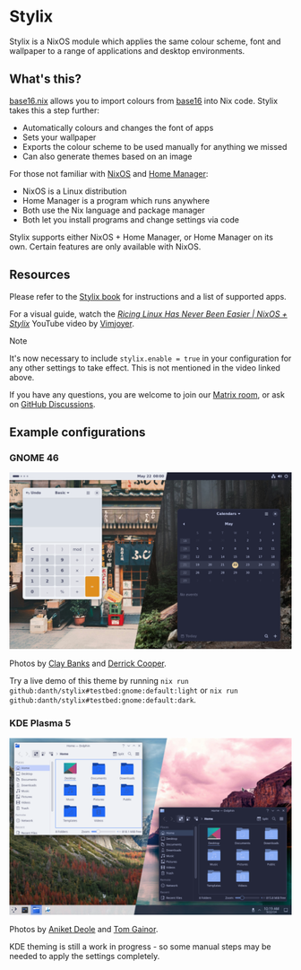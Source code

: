 # Stylix

Stylix is a NixOS module which applies the same colour scheme, font and
wallpaper to a range of applications and desktop environments.

## What's this?

[base16.nix](https://github.com/SenchoPens/base16.nix#readme) allows you to
import colours from [base16](https://github.com/chriskempson/base16#readme)
into Nix code. Stylix takes this a step further:

- Automatically colours and changes the font of apps
- Sets your wallpaper
- Exports the colour scheme to be used manually for anything we missed
- Can also generate themes based on an image

For those not familiar with [NixOS](https://nixos.org/) and
[Home Manager](https://github.com/nix-community/home-manager#readme):

- NixOS is a Linux distribution
- Home Manager is a program which runs anywhere
- Both use the Nix language and package manager
- Both let you install programs and change settings via code

Stylix supports either NixOS + Home Manager, or Home Manager on its own.
Certain features are only available with NixOS.

## Resources

Please refer to the [Stylix book](https://danth.github.io/stylix/)
for instructions and a list of supported apps.

For a visual guide, watch the [*Ricing Linux Has Never Been Easier | NixOS +
Stylix*](https://youtu.be/ljHkWgBaQWU) YouTube video by
[Vimjoyer](https://www.youtube.com/@vimjoyer).

> [!NOTE]
>
> It's now necessary to include `stylix.enable = true` in your configuration
> for any other settings to take effect. This is not mentioned in the video
> linked above.

If you have any questions, you are welcome to
join our [Matrix room](https://matrix.to/#/#stylix:danth.me),
or ask on [GitHub Discussions](https://github.com/danth/stylix/discussions).

## Example configurations

### GNOME 46

![GNOME 46](./gnome.png)

Photos by [Clay Banks](https://unsplash.com/photos/three-bicycles-parked-in-front-of-building-hwLAI5lRhdM)
and [Derrick Cooper](https://unsplash.com/photos/brown-road-in-forest-during-daytime-L505cPnmIds).

Try a live demo of this theme by running
`nix run github:danth/stylix#testbed:gnome:default:light` or
`nix run github:danth/stylix#testbed:gnome:default:dark`.

### KDE Plasma 5

![KDE Plasma 5](./kde.png)

Photos by [Aniket Deole](https://unsplash.com/photos/mountain-surrounded-by-trees-under-cloudy-sky-T-tOgjWZ0fQ)
and [Tom Gainor](https://unsplash.com/photos/landscape-photography-of-body-of-water-overlooking-mountain-range-ZqLeQDjY6fY).

KDE theming is still a work in progress - so some manual steps may be needed
to apply the settings completely.

